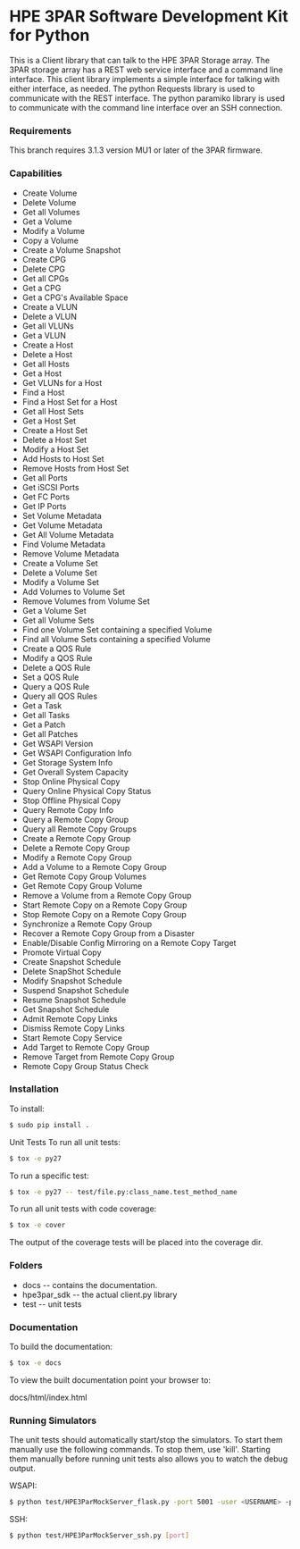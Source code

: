 # HPE 3PAR Software Development Kit for Python

This is a Client library that can talk to the HPE 3PAR Storage array. The 3PAR storage array has a REST web service interface and a command line interface. This client library implements a simple interface for talking with either interface, as needed. The python Requests library is used to communicate with the REST interface. The python paramiko library is used to communicate with the command line interface over an SSH connection.

### Requirements
This branch requires 3.1.3 version MU1 or later of the 3PAR firmware.

### Capabilities
* Create Volume
* Delete Volume
* Get all Volumes
* Get a Volume
* Modify a Volume
* Copy a Volume
* Create a Volume Snapshot
* Create CPG
* Delete CPG
* Get all CPGs
* Get a CPG
* Get a CPG's Available Space
* Create a VLUN
* Delete a VLUN
* Get all VLUNs
* Get a VLUN
* Create a Host
* Delete a Host
* Get all Hosts
* Get a Host
* Get VLUNs for a Host
* Find a Host
* Find a Host Set for a Host
* Get all Host Sets
* Get a Host Set
* Create a Host Set
* Delete a Host Set
* Modify a Host Set
* Add Hosts to Host Set
* Remove Hosts from Host Set
* Get all Ports
* Get iSCSI Ports
* Get FC Ports
* Get IP Ports
* Set Volume Metadata
* Get Volume Metadata
* Get All Volume Metadata
* Find Volume Metadata
* Remove Volume Metadata
* Create a Volume Set
* Delete a Volume Set
* Modify a Volume Set
* Add Volumes to Volume Set
* Remove Volumes from Volume Set
* Get a Volume Set
* Get all Volume Sets
* Find one Volume Set containing a specified Volume
* Find all Volume Sets containing a specified Volume
* Create a QOS Rule
* Modify a QOS Rule
* Delete a QOS Rule
* Set a QOS Rule
* Query a QOS Rule
* Query all QOS Rules
* Get a Task
* Get all Tasks
* Get a Patch
* Get all Patches
* Get WSAPI Version
* Get WSAPI Configuration Info
* Get Storage System Info
* Get Overall System Capacity
* Stop Online Physical Copy
* Query Online Physical Copy Status
* Stop Offline Physical Copy
* Query Remote Copy Info
* Query a Remote Copy Group
* Query all Remote Copy Groups
* Create a Remote Copy Group
* Delete a Remote Copy Group
* Modify a Remote Copy Group
* Add a Volume to a Remote Copy Group
* Get Remote Copy Group Volumes
* Get Remote Copy Group Volume
* Remove a Volume from a Remote Copy Group
* Start Remote Copy on a Remote Copy Group
* Stop Remote Copy on a Remote Copy Group
* Synchronize a Remote Copy Group
* Recover a Remote Copy Group from a Disaster
* Enable/Disable Config Mirroring on a Remote Copy Target
* Promote Virtual Copy
* Create Snapshot Schedule
* Delete SnapShot Schedule
* Modify Snapshot Schedule
* Suspend Snapshot Schedule
* Resume Snapshot Schedule
* Get Snapshot Schedule
* Admit Remote Copy Links
* Dismiss Remote Copy Links
* Start Remote Copy Service
* Add Target to Remote Copy Group
* Remove Target from Remote Copy Group
* Remote Copy Group Status Check

### Installation
 To install:
```bash
$ sudo pip install .
```
Unit Tests
To run all unit tests:
```bash
$ tox -e py27
```
To run a specific test:
```bash
$ tox -e py27 -- test/file.py:class_name.test_method_name
```
To run all unit tests with code coverage:
```bash
$ tox -e cover
```
The output of the coverage tests will be placed into the coverage dir.

### Folders
* docs -- contains the documentation.
* hpe3par_sdk -- the actual client.py library
* test -- unit tests
### Documentation
To build the documentation:
```bash
$ tox -e docs
```
To view the built documentation point your browser to:

docs/html/index.html
### Running Simulators
The unit tests should automatically start/stop the simulators. To start them manually use the following commands. To stop them, use 'kill'. Starting them manually before running unit tests also allows you to watch the debug output.

WSAPI:
```bash
$ python test/HPE3ParMockServer_flask.py -port 5001 -user <USERNAME> -password <PASSWORD> -debug
```
SSH:
```bash
$ python test/HPE3ParMockServer_ssh.py [port]
```
